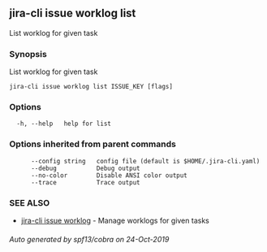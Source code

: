 ## jira-cli issue worklog list

List worklog for given task

### Synopsis

List worklog for given task

```
jira-cli issue worklog list ISSUE_KEY [flags]
```

### Options

```
  -h, --help   help for list
```

### Options inherited from parent commands

```
      --config string   config file (default is $HOME/.jira-cli.yaml)
      --debug           Debug output
      --no-color        Disable ANSI color output
      --trace           Trace output
```

### SEE ALSO

* [jira-cli issue worklog](jira-cli_issue_worklog.md)	 - Manage worklogs for given tasks

###### Auto generated by spf13/cobra on 24-Oct-2019
